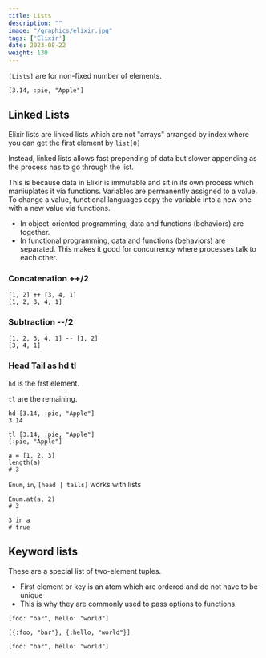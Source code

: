 ```yaml
---
title: Lists
description: "" 
image: "/graphics/elixir.jpg"
tags: ['Elixir']
date: 2023-08-22
weight: 130
---
```



`[Lists]` are for non-fixed number of elements.

```
[3.14, :pie, "Apple"]
```

## Linked Lists

Elixir lists are linked lists which are not "arrays" arranged by index where you can get the first element by `list[0]`

Instead, linked lists allows fast prepending of data but slower appending as the process has to go through the list. 

This is because data in Elixir is immutable and sit in its own process which maniuplates it via functions. Variables are permanently assigned to a value. To change a value, functional languages copy the variable into a new one with a new value via functions.  

- In object-oriented programming, data and functions (behaviors) are together. 
- In functional programming, data and functions (behaviors) are separated. This makes it good for concurrency where processes talk to each other. 
<!-- There is no null values.  -->


### Concatenation ++/2

```
[1, 2] ++ [3, 4, 1]
[1, 2, 3, 4, 1]
```

### Subtraction --/2

```
[1, 2, 3, 4, 1] -- [1, 2]
[3, 4, 1]
```

### Head Tail as hd tl

`hd` is the frst element. 

`tl` are the remaining.

```
hd [3.14, :pie, "Apple"]
3.14

tl [3.14, :pie, "Apple"]
[:pie, "Apple"]
```


```
a = [1, 2, 3]
length(a)
# 3
```


`Enum`, `in`, `[head | tails]` works with lists

```
Enum.at(a, 2)
# 3

3 in a
# true
```


## Keyword lists

These are a special list of two-element tuples.
- First element or key is an atom which are ordered and do not have to be unique
- This is why they are commonly used to pass options to functions.

```
[foo: "bar", hello: "world"]

[{:foo, "bar"}, {:hello, "world"}]

[foo: "bar", hello: "world"]
```

